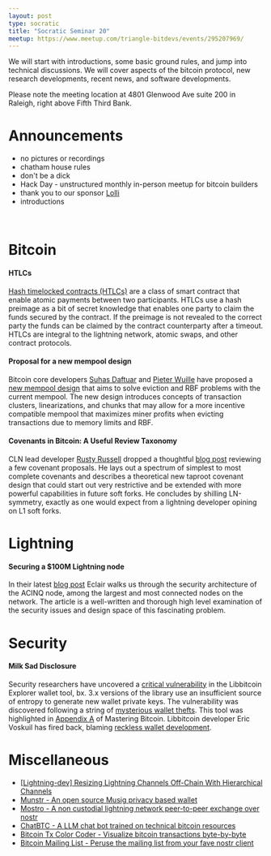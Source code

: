 ```yaml
---
layout: post
type: socratic
title: "Socratic Seminar 20"
meetup: https://www.meetup.com/triangle-bitdevs/events/295207969/
---
```


We will start with introductions, some basic ground rules, and jump into technical discussions. We will cover aspects of the bitcoin protocol, new research developments, recent news, and software developments.

Please note the meeting location at 4801 Glenwood Ave suite 200 in Raleigh, right above Fifth Third Bank.

# Announcements

- no pictures or recordings
- chatham house rules
- don't be a dick
- Hack Day - unstructured monthly in-person meetup for bitcoin builders
- thank you to our sponsor [Lolli](https://www.lolli.com/)
- introductions

<br>

# Bitcoin

#### HTLCs

[Hash timelocked contracts (HTLCs)](https://bitcoinops.org/en/topics/htlc/) are a class of smart contract that enable atomic payments between two participants. HTLCs use a hash preimage as a bit of secret knowledge that enables one party to claim the funds secured by the contract. If the preimage is not revealed to the correct party the funds can be claimed by the contract counterparty after a timeout. HTLCs are integral to the lightning network, atomic swaps, and other contract protocols.

#### Proposal for a new mempool design

Bitcoin core developers [Suhas Daftuar](https://github.com/sdaftuar) and [Pieter Wuille](https://github.com/sipa) have proposed a [new mempool design](https://github.com/bitcoin/bitcoin/issues/27677) that aims to solve eviction and RBF problems with the current mempool. The new design introduces concepts of transaction clusters, linearizations, and chunks that may allow for a more incentive compatible mempool that maximizes miner profits when evicting transactions due to memory limits and RBF. 

#### Covenants in Bitcoin: A Useful Review Taxonomy

CLN lead developer [Rusty Russell](https://github.com/RustyRussell) dropped a thoughtful [blog post](https://rusty.ozlabs.org/2023/07/09/covenant-taxonomy.html) reviewing a few covenant proposals. He lays out a spectrum of simplest to most complete covenants and describes a theoretical new taproot covenant design that could start out very restrictive and be extended with more powerful capabilities in future soft forks. He concludes by shilling LN-symmetry, exactly as one would expect from a lightning developer opining on L1 soft forks.

# Lightning

#### Securing a $100M Lightning node

In their latest [blog post](https://acinq.co/blog/securing-a-100M-lightning-node) Eclair walks us through the security architecture of the ACINQ node, among the largest and most connected nodes on the network. The article is a well-written and thorough high level examination of the security issues and design space of this fascinating problem.

# Security

#### Milk Sad Disclosure
Security researchers have uncovered a [critical vulnerability](https://milksad.info/) in the Libbitcoin Explorer wallet tool, bx. 3.x versions of the library use an insufficient source of entropy to generate new wallet private keys. The vulnerability was discovered following a string of [mysterious wallet thefts](https://www.reddit.com/r/Bitcoin/comments/158nyuo/mass_hacking_of_over_1000_bitcoin_accounts/). This tool was highlighted in [Appendix A](https://github.com/bitcoinbook/bitcoinbook/blob/develop/appdx-bx.asciidoc#examples-of-bx-command-use) of Mastering Bitcoin. Libbitcoin developer Eric Voskuil has fired back, blaming [reckless wallet development](https://twitter.com/evoskuil/status/1688657656620167169).


# Miscellaneous
- [\[Lightning-dev\] Resizing Lightning Channels Off-Chain With Hierarchical Channels](https://lists.linuxfoundation.org/pipermail/lightning-dev/2023-March/003886.html)
- [Munstr - An open source Musig privacy based wallet](https://github.com/0xBEEFCAF3/munstr)
- [Mostro - A non custodial lightning network peer-to-peer exchange over nostr](https://github.com/MostroP2P/mostro)
- [ChatBTC - A LLM chat bot trained on technical bitcoin resources](https://chat.bitcoinsearch.xyz/)
- [Bitcoin Tx Color Coder - Visualize bitcoin transactions byte-by-byte](https://dariusparvin.github.io/bitcoin-tx-color-coder/)
- [Bitcoin Mailing List - Peruse the mailing list from your fave nostr client](https://primal.net/p/npub15g7m7mrveqlpfnpa7njke3ccghmpryyqsn87vg8g8eqvqmxd60gqmx08lk)
